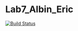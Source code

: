 # Lab7_Albin_Eric

[![Build Status](https://travis-ci.org/vasterlund/Lab7_Albin_Eric.svg?branch=master)](https://travis-ci.org/vasterlund/Lab7_Albin_Eric)